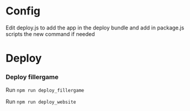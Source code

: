 # Config

Edit deploy.js to add the app in the deploy bundle and add in package.js scripts the new command if needed

# Deploy


### Deploy fillergame

Run `npm run deploy_fillergame`

Run `npm run deploy_website`